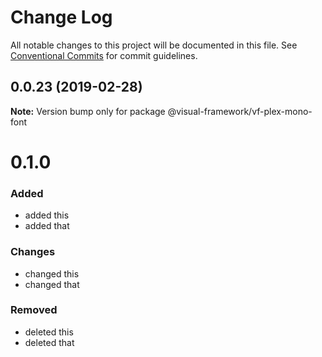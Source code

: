 # Change Log

All notable changes to this project will be documented in this file.
See [Conventional Commits](https://conventionalcommits.org) for commit guidelines.

## 0.0.23 (2019-02-28)

**Note:** Version bump only for package @visual-framework/vf-plex-mono-font





# 0.1.0

### Added
- added this
- added that

### Changes

- changed this
- changed that

### Removed

- deleted this
- deleted that

